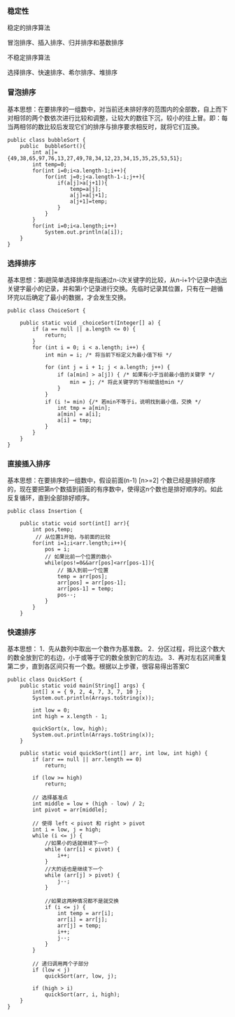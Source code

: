 ### 稳定性
稳定的排序算法

冒泡排序、插入排序、归并排序和基数排序

不稳定排序算法

选择排序、快速排序、希尔排序、堆排序

### 冒泡排序

基本思想：在要排序的一组数中，对当前还未排好序的范围内的全部数，自上而下对相邻的两个数依次进行比较和调整，让较大的数往下沉，较小的往上冒。即：每当两相邻的数比较后发现它们的排序与排序要求相反时，就将它们互换。

```
public class bubbleSort {  
	public  bubbleSort(){  
		int a[]={49,38,65,97,76,13,27,49,78,34,12,23,34,15,35,25,53,51};  
		int temp=0;  
		for(int i=0;i<a.length-1;i++){  
			for(int j=0;j<a.length-1-i;j++){  
				if(a[j]>a[j+1]){  
					temp=a[j];  
					a[j]=a[j+1];  
					a[j+1]=temp;  
				}  
			}  
		}  
		for(int i=0;i<a.length;i++)  
			System.out.println(a[i]);     
	}  
} 
```


### 选择排序

基本思想：第i趟简单选择排序是指通过n-i次关键字的比较，从n-i+1个记录中选出关键字最小的记录，并和第i个记录进行交换。先临时记录其位置，只有在一趟循环完以后确定了最小的数据，才会发生交换。


```
public class ChoiceSort {  
  
    public static void _choiceSort(Integer[] a) {  
        if (a == null || a.length <= 0) {  
            return;  
        }  
        for (int i = 0; i < a.length; i++) {  
            int min = i; /* 将当前下标定义为最小值下标 */  
  
            for (int j = i + 1; j < a.length; j++) {  
                if (a[min] > a[j]) { /* 如果有小于当前最小值的关键字 */  
                    min = j; /* 将此关键字的下标赋值给min */  
                }  
            }  
            if (i != min) {/* 若min不等于i，说明找到最小值，交换 */  
                int tmp = a[min];  
                a[min] = a[i];  
                a[i] = tmp;  
            }  
        }  
    }  
}  
```

### 直接插入排序

基本思想：在要排序的一组数中，假设前面(n-1) [n>=2] 个数已经是排好顺序的，现在要把第n个数插到前面的有序数中，使得这n个数也是排好顺序的。如此反复循环，直到全部排好顺序。
```
public class Insertion {
 
    public static void sort(int[] arr){
        int pos,temp;
         // 从位置1开始，与前面的比较
        for(int i=1;i<arr.length;i++){
            pos = i;
            // 如果比前一个位置的数小
            while(pos!=0&&arr[pos]<arr[pos-1]){
                // 插入到前一个位置
                temp = arr[pos];
                arr[pos] = arr[pos-1];
                arr[pos-1] = temp;
                pos--;
            }
        }
    }
```


### 快速排序

基本思想：
1．先从数列中取出一个数作为基准数。
2．分区过程，将比这个数大的数全放到它的右边，小于或等于它的数全放到它的左边。
3．再对左右区间重复第二步，直到各区间只有一个数。根据以上步骤，很容易得出答案C
```
public class QuickSort {
	public static void main(String[] args) {
		int[] x = { 9, 2, 4, 7, 3, 7, 10 };
		System.out.println(Arrays.toString(x));
 
		int low = 0;
		int high = x.length - 1;
 
		quickSort(x, low, high);
		System.out.println(Arrays.toString(x));
	}
 
	public static void quickSort(int[] arr, int low, int high) {
		if (arr == null || arr.length == 0)
			return;
 
		if (low >= high)
			return;
 
		// 选择基准点
		int middle = low + (high - low) / 2;
		int pivot = arr[middle];
 
		// 使得 left < pivot 和 right > pivot
		int i = low, j = high;
		while (i <= j) {
			//如果小的话就继续下一个
			while (arr[i] < pivot) {
				i++;
			}
 			//大的话也是继续下一个
			while (arr[j] > pivot) {
				j--;
			}
 
			//如果这两种情况都不是就交换
			if (i <= j) {
				int temp = arr[i];
				arr[i] = arr[j];
				arr[j] = temp;
				i++;
				j--;
			}
		}
 
		// 递归调用两个子部分
		if (low < j)
			quickSort(arr, low, j);
 
		if (high > i)
			quickSort(arr, i, high);
	}
}
```


